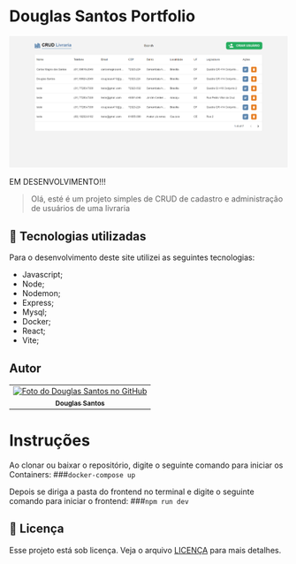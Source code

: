 # Douglas Santos Portfolio

![Resultado final do projeto](/preview/preview.png)

EM DESENVOLVIMENTO!!!

> Olá, esté é um projeto simples de CRUD de cadastro e administração de usuários de uma livraria

## 💼 Tecnologias utilizadas

Para o desenvolvimento deste site utilizei as seguintes tecnologias:

- Javascript;
- Node;
- Nodemon;
- Express;
- Mysql;
- Docker;
- React;
- Vite;

## Autor

<table>
  <tr>
    <td align="center">
      <a href="https://github.com/D0uglasSantos" title="Douglas Santos">
        <img src="https://avatars.githubusercontent.com/u/117314712?v=4" width="100px;" alt="Foto do Douglas Santos no GitHub"/><br>
        <sub>
          <b>Douglas Santos</b>
        </sub>
      </a>
    </td>
  </tr>
</table>

# Instruções

Ao clonar ou baixar o repositório, digite o seguinte comando para iniciar os Containers:
###`docker-compose up`

Depois se diriga a pasta do frontend no terminal e digite o seguinte comando para iniciar o frontend:
###`npm run dev`

## 📝 Licença

Esse projeto está sob licença. Veja o arquivo [LICENÇA](LICENSE.md) para mais detalhes.

